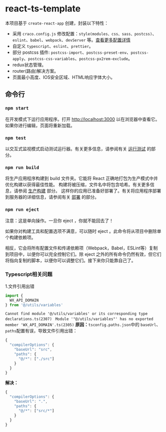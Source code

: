 # react-ts-template
本项目基于 `create-react-app` 创建，封装以下特性：
* 采用 `craco.config.js` 修改配置：`style(modules、css、sass、postcss)`、`eslint`、`babel`、`webpack`、`devServer` 等。[查看更多配置详情](https://www.npmjs.com/package/@craco/craco)
* 自定义 `typescript`、`eslint`、`prettier`。
* 部分 postcss 插件: `postcss-import`、`postcss-preset-env`、`postcss-apply`、`postcss-css-variables`、`postcss-px2rem-exclude`。
* redux状态管理。
* router(路由)解决方案。
* 页面最小高度、IOS安全区域、HTML响应字体大小。
## 命令行
### `npm start`
在开发模式下运行应用程序。打开 [http://localhost:3000](http://localhost:3000) 以在浏览器中查看它。
如果你进行编辑，页面将重新加载。

### `npm test`
以交互式监视模式启动测试运行器。有关更多信息，请参阅有关 [运行测试](https://www.html.cn/create-react-app/docs/running-tests/) 的部分。

### `npm run build`
将生产应用程序构建到 build 文件夹。它能将 React 正确地打包为生产模式中并优化构建以获得最佳性能。
构建将被压缩，文件名中将包含哈希。有关更多信息，请参阅 [生产构建](https://www.html.cn/create-react-app/docs/production-build/) 部分。
这样你的应用已准备好部署了。有关将应用程序部署到服务器的详细信息，请参阅有关 [部署](https://www.html.cn/create-react-app/docs/deployment/) 的部分。

### `npm run eject`
注意：这是单向操作。一旦你 eject ，你就不能回去了！

如果你对构建工具和配置选项不满意，可以随时 eject 。此命令将从项目中删除单个构建依赖项。

相反，它会将所有配置文件和传递依赖项（Webpack，Babel，ESLint等）复制到项目中，以便你可以完全控制它们。除 eject 之外的所有命令仍然有效，但它们将指向复制的脚本，以便你可以调整它们。接下来你只能靠自己了。


### Typescript相关问题
1.文件引用出错
```js
import {
  WX_API_DOMAIN
} from '@/utils/variables'
```
`Cannot find module '@/utils/variables' or its corresponding type declarations.ts(2307) ` 
`Module '"@/utils/variables"' has no exported member 'WX_API_DOMAIN'.ts(2305)` 
**原因：**`tsconfig.paths.json`中的 `baseUrl`、`paths`配置有误，导致文件引用出错：

```js
{
  "compilerOptions": {
    "baseUrl": "src",
    "paths": {
      "@/*": ["./src"]
    }
  }
}
```
**解决：**

```js
{
  "compilerOptions": {
    "baseUrl": ".",
    "paths": {
      "@/*": ["src/*"]
    }
  }
}
```
